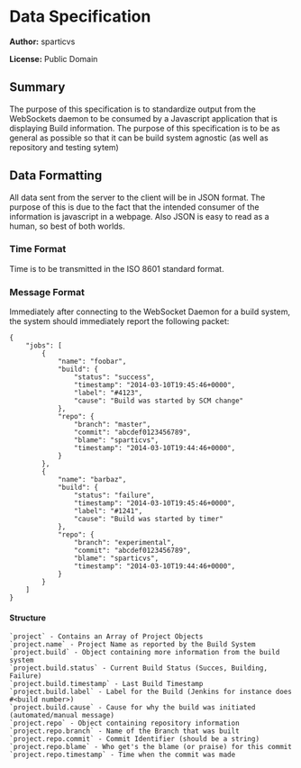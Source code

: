 # Data Specification

**Author:** sparticvs

**License:** Public Domain

## Summary

The purpose of this specification is to standardize output from the WebSockets
daemon to be consumed by a Javascript application that is displaying Build
information. The purpose of this specification is to be as general as possible
so that it can be build system agnostic (as well as repository and testing sytem)

## Data Formatting

All data sent from the server to the client will be in JSON format.  The purpose
of this is due to the fact that the intended consumer of the information is javascript
in a webpage.  Also JSON is easy to read as a human, so best of both worlds.

### Time Format

Time is to be transmitted in the ISO 8601 standard format.

### Message Format

Immediately after connecting to the WebSocket Daemon for a build system, the system
should immediately report the following packet:

    {
        "jobs": [
            {
                "name": "foobar",
                "build": {
                    "status": "success",
                    "timestamp": "2014-03-10T19:45:46+0000",
                    "label": "#4123",
                    "cause": "Build was started by SCM change"
                },
                "repo": {
                    "branch": "master",
                    "commit": "abcdef0123456789",
                    "blame": "sparticvs",
                    "timestamp": "2014-03-10T19:44:46+0000",
                }
            },
            {
                "name": "barbaz",
                "build": {
                    "status": "failure",
                    "timestamp": "2014-03-10T19:45:46+0000",
                    "label": "#1241",
                    "cause": "Build was started by timer"
                },
                "repo": {
                    "branch": "experimental",
                    "commit": "abcdef0123456789",
                    "blame": "sparticvs",
                    "timestamp": "2014-03-10T19:44:46+0000",
                }
            }
        ]
    }

#### Structure

    `project` - Contains an Array of Project Objects
    `project.name` - Project Name as reported by the Build System
    `project.build` - Object containing more information from the build system
    `project.build.status` - Current Build Status (Succes, Building, Failure)
    `project.build.timestamp` - Last Build Timestamp
    `project.build.label` - Label for the Build (Jenkins for instance does #<build number>)
    `project.build.cause` - Cause for why the build was initiated (automated/manual message)
    `project.repo` - Object containing repository information
    `project.repo.branch` - Name of the Branch that was built
    `project.repo.commit` - Commit Identifier (should be a string)
    `project.repo.blame` - Who get's the blame (or praise) for this commit
    `project.repo.timestamp` - Time when the commit was made
